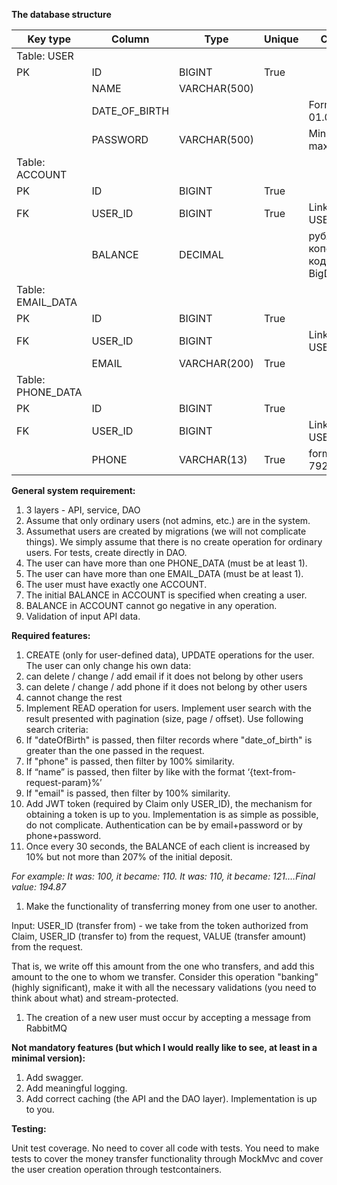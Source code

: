 **The database structure**

| Key type | Column | Type | Unique | Comment |
| --- | --- | --- | --- | --- |
| Table: USER |  |  |  |  |
| PK | ID | BIGINT | True |  |
|  | NAME | VARCHAR(500) |  |  |
|  | DATE_OF_BIRTH |  |  | Format: 01.05.1993 |
|  | PASSWORD | VARCHAR(500) |  | Min length: 8, max 500 |
| Table: ACCOUNT |  |  |  |  |
| PK | ID | BIGINT | True |  |
| FK | USER_ID | BIGINT | True | Link to USER.ID |
|  | BALANCE | DECIMAL |  | рубли + копейки: в коде – BigDecimal |
| Table: EMAIL_DATA |  |  |  |  |
| PK | ID | BIGINT | True |  |
| FK | USER_ID | BIGINT |  | Link to USER.ID |
|  | EMAIL | VARCHAR(200) | True |  |
| Table: PHONE_DATA |  |  |  |  |
| PK | ID | BIGINT | True |  |
| FK | USER_ID | BIGINT |  | Link to USER.ID |
|  | PHONE | VARCHAR(13) | True | format: 79207865432 |


**General system requirement:**

1. 3 layers - API, service, DAO
2. Assume that only ordinary users (not admins, etc.) are in the system.
3. Assumethat users are created by migrations (we will not complicate things). We simply assume that there is no create operation for ordinary users. For tests, create directly in DAO.
4. The user can have more than one PHONE_DATA (must be at least 1).
5. The user can have more than one EMAIL_DATA (must be at least 1).
6. The user must have exactly one ACCOUNT.
7. The initial BALANCE in ACCOUNT is specified when creating a user.
8. BALANCE in ACCOUNT cannot go negative in any operation.
9. Validation of input API data.

**Required features:**

1. CREATE (only for user-defined data), UPDATE operations for the user. The user can only change his own data:
2. can delete / change / add email if it does not belong by other users
3. can delete / change / add phone if it does not belong by other users
4. cannot change the rest
5. Implement READ operation for users. Implement user search with the result presented with pagination (size, page / offset). Use following search criteria:
6. If "dateOfBirth" is passed, then filter records where "date_of_birth" is greater than the one passed in the request.
7. If "phone" is passed, then filter by 100% similarity.
8. If “name” is passed, then filter by like with the format ‘{text-from-request-param}%’
9. If "email" is passed, then filter by 100% similarity.
10. Add JWT token (required by Claim only USER_ID), the mechanism for obtaining a token is up to you. Implementation is as simple as possible, do not complicate. Authentication can be by email+password or by phone+password.
11. Once every 30 seconds, the BALANCE of each client is increased by 10% but not more than 207% of the initial deposit.

*For example: It was: 100, it became: 110. It was: 110, it became: 121.…Final value: 194.87*

1. Make the functionality of transferring money from one user to another.

Input: USER_ID (transfer from) - we take from the token authorized from Claim, USER_ID (transfer to) from the request, VALUE (transfer amount) from the request.

That is, we write off this amount from the one who transfers, and add this amount to the one to whom we transfer. Consider this operation "banking" (highly significant), 
make it with all the necessary validations (you need to think about what) and stream-protected.

1. The creation of a new user must occur by accepting a message from RabbitMQ

**Not mandatory features (but which I would really like to see, at least in a minimal version):**

1. Add swagger.
2. Add meaningful logging.
3. Add correct caching (the API and the DAO layer). Implementation is up to you.

**Testing:**

Unit test coverage. No need to cover all code with tests. You need to make tests to cover the money transfer functionality through MockMvc and cover the user creation operation through testcontainers.

